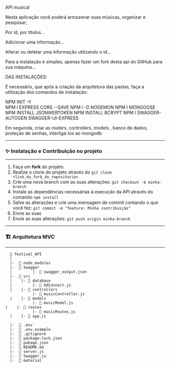 API musical

Nesta aplicação você poderá armazenar suas músicas, organizar e pesquisar;

Por id, por títulos...

Adicionar uma informação...

Alterar ou deletar uma informação utilizando o id...

Para a instalação é simples, apenas fazer um fork desta api do GitHub para sua máquina...

DAS INSTALAÇÕES:

É necessário, que após a criação da arquitetura das pastas, faça a utilização dos comandos de instalação:

NPM INIT -Y  
NPM I EXPRESS CORS --SAVE
NPM I -D NODEMON
NPM I MONGOOSE
NPM INSTALL JSONWEBTOKEN
NPM INSTALL BCRYPT
NPM I SWAGGER-AUTOGEN SWAGGER-UI-EXPRESS

Em seguinda, criar as routers, controllers, models , banco de dados, proteção de senhas, interligá-los ao mongodb
________________________________________
### ✨ **Instalação e Contribuição no projeto**
________________________________________
1. Faça um **fork** do projeto.
2. Realize o clone do projeto através do `git clone <link_do_fork_do_repositorio>`
3. Crie uma nova branch com as suas alterações: `git checkout -b minha-branch`
4. Instale as dependências necessárias à execução da API através do comando `npm install`
5. Salve as alterações e crie uma mensagem de commit contando o que você fez: `git commit -m "feature: Minha contribuição"`
6. Envie as suas
7. Envie as suas alterações: `git push origin minha-branch`

________________________________________
### 🏗️ **Arquitetura MVC**
________________________________________

```
  📁 festival_API   
  |       
  |-  📁 node_modules
  |-  📁 Swagger    
  |         |- 📄 swagger_output.json   
  |-  📁 src  
  |    |- 📁 database  
  |         |- 📄 bdConnect.js    
  |    |- 📁 controllers   
            |- 📄 musicController.js  
  |    |- 📁 models  
            |- 📄 musicModel.js
|    |- 📁 routes  
            |- 📄 musicRoutes.js     
  |    |- 📄 app.js

  |-  📄 .env
  |-  📄 .env.example 
  |-  📄 .gitignore 
  |-  📄 package-lock.json   
  |-  📄 pakage.json 
  |-  📄 README.md 
  |-  📄 server.js
  |-  📄 Swagger.js
  |-  📁 material    
  ```










